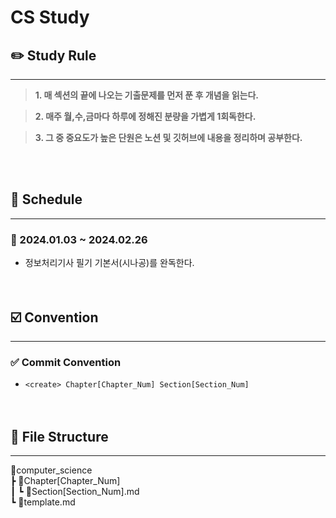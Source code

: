 # CS Study


## ✏️ Study Rule

---
> **1. 매 섹션의 끝에 나오는 기출문제를 먼저 푼 후 개념을 읽는다.**
>

> **2. 매주 월,수,금마다 하루에 정해진 분량을 가볍게 1회독한다.**
>

> **3. 그 중 중요도가 높은 단원은 노션 및 깃허브에 내용을 정리하며 공부한다.**
   
<br><br>

## 📌 Schedule

---
### 📅 2024.01.03 ~ 2024.02.26
- 정보처리기사 필기 기본서(시나공)를 완독한다.
  <br><br><br>

## ☑️ Convention

---
### ✅ Commit Convention
- `<create> Chapter[Chapter_Num] Section[Section_Num]`
  <br><br><br>

## 📁 File Structure

---
📂computer_science  
┣ 📂Chapter[Chapter_Num]  
┃ ┗ 📝Section[Section_Num].md  
┗ 📝template.md